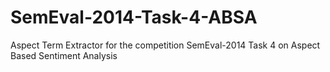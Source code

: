 # SemEval-2014-Task-4-ABSA
Aspect Term Extractor for the competition SemEval-2014 Task 4 on  Aspect Based Sentiment Analysis
